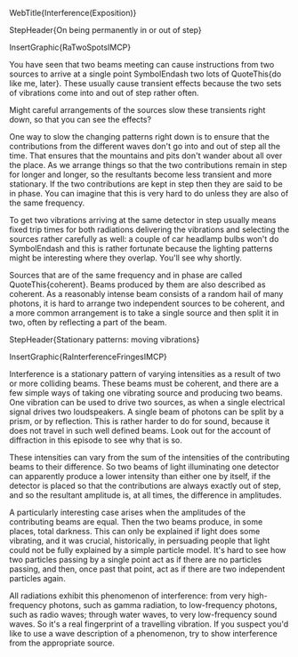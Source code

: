 WebTitle{Interference(Exposition)}

StepHeader{On being permanently in or out of step}

InsertGraphic{RaTwoSpotsIMCP}

You have seen that two beams meeting can cause instructions from two sources to arrive at a single point SymbolEndash two lots of QuoteThis{do like me, later}. These usually cause transient effects because the two sets of vibrations come into and out of step rather often.

Might careful arrangements of the sources slow these transients right down, so that you can see the effects?

One way to slow the changing patterns right down is to ensure that the contributions from the different waves don't go into and out of step all the time. That ensures that the mountains and pits don't wander about all over the place. As we arrange things so that the two contributions remain in step for longer and longer, so the resultants become less transient and more stationary. If the two contributions are kept in step then they are said to be in phase. You can imagine that this is very hard to do unless they are also of the same frequency.

To get two vibrations arriving at the same detector in step usually means fixed trip times for both radiations delivering the vibrations and selecting the sources rather carefully as well: a couple of car headlamp bulbs won't do SymbolEndash and this is rather fortunate because the lighting patterns might be interesting where they overlap. You'll see why shortly.

Sources that are of the same frequency and in phase are called QuoteThis{coherent}. Beams produced by them are also described as coherent. As a reasonably intense beam consists of a random hail of many photons, it is hard to arrange two independent sources to be coherent, and a more common arrangement is to take a single source and then split it in two, often by reflecting a part of the beam.

StepHeader{Stationary patterns: moving vibrations}

InsertGraphic{RaInterferenceFringesIMCP}

Interference is a stationary pattern of varying intensities as a result of two or more colliding beams. These beams must be coherent, and there are a few simple ways of taking one vibrating source and producing two beams. One vibration can be used to drive two sources, as when a single electrical signal drives two loudspeakers. A single beam of photons can be split by a prism, or by reflection. This is rather harder to do for sound, because it does not travel in such well defined beams. Look out for the account of diffraction in this episode to see why that is so.

These intensities can vary from the sum of the intensities of the contributing beams to their difference. So two beams of light illuminating one detector can apparently produce a lower intensity than either one by itself, if the detector is placed so that the contributions are always exactly out of step, and so the resultant amplitude is, at all times, the difference in amplitudes.

A particularly interesting case arises when the amplitudes of the contributing beams are equal. Then the two beams produce, in some places, total darkness. This can only be explained if light does some vibrating, and it was crucial, historically, in persuading people that light could not be fully explained by a simple particle model. It's hard to see how two particles passing by a single point act as if there are no particles passing, and then, once past that point, act as if there are two independent particles again.

All radiations exhibit this phenomenon of interference: from very high-frequency photons, such as gamma radiation, to low-frequency photons, such as radio waves; through water waves, to very low-frequency sound waves. So it's a real fingerprint of a travelling vibration. If you suspect you'd like to use a wave description of a phenomenon, try to show interference from the appropriate source.

